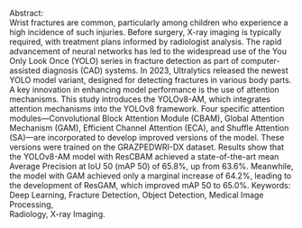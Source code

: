 Abstract:  
Wrist fractures are common, particularly among children who experience a high incidence of 
such injuries. Before surgery, X-ray imaging is typically required, with treatment plans 
informed by radiologist analysis. The rapid advancement of neural networks has led to the 
widespread use of the You Only Look Once (YOLO) series in fracture detection as part of 
computer-assisted diagnosis (CAD) systems. In 2023, Ultralytics released the newest YOLO 
model variant, designed for detecting fractures in various body parts. A key innovation in 
enhancing model performance is the use of attention mechanisms. This study introduces the 
YOLOv8-AM, which integrates attention mechanisms into the YOLOv8 framework. Four 
specific attention modules—Convolutional Block Attention Module (CBAM), Global 
Attention Mechanism (GAM), Efficient Channel Attention (ECA), and Shuffle Attention 
(SA)—are incorporated to develop improved versions of the model. These versions were 
trained on the GRAZPEDWRI-DX dataset. Results show that the YOLOv8-AM model with 
ResCBAM achieved a state-of-the-art mean Average Precision at IoU 50 (mAP 50) of 65.8%, 
up from 63.6%. Meanwhile, the model with GAM achieved only a marginal increase of 64.2%, 
leading to the development of ResGAM, which improved mAP 50 to 65.0%. 
Keywords: Deep Learning, Fracture Detection, Object Detection,  Medical Image Processing,  
Radiology, X-ray Imaging.
